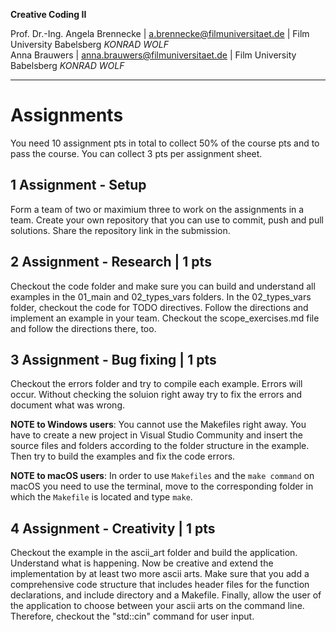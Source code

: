 **Creative Coding II**

Prof. Dr.-Ing. Angela Brennecke | a.brennecke@filmuniversitaet.de | Film University Babelsberg *KONRAD WOLF*   
Anna Brauwers | anna.brauwers@filmuniversitaet.de | Film University Babelsberg *KONRAD WOLF*

---

# Assignments

You need 10 assignment pts in total to collect 50% of the course pts and to pass the course. You can collect 3 pts per assignment sheet.

## 1 Assignment - Setup

Form a team of two or maximium three to work on the assignments in a team. Create your own repository that you can use to commit, push and pull solutions. Share the repository link in the submission.

## 2 Assignment - Research | 1 pts

Checkout the code folder and make sure you can build and understand all examples in the 01_main and 02_types_vars folders. In the 02_types_vars folder, checkout the code for TODO directives. Follow the directions and implement an example in your team. Checkout the scope_exercises.md file and follow the directions there, too.

## 3 Assignment - Bug fixing | 1 pts

Checkout the errors folder and try to compile each example. Errors will occur. Without checking the soluion right away try to fix the errors and document what was wrong. 

**NOTE to Windows users**: You cannot use the Makefiles right away. You have to create a new project in Visual Studio Community and insert the source files and folders according to the folder structure in the example. Then try to build the examples and fix the code errors.

**NOTE to macOS users**: In order to use `Makefiles` and the `make command` on macOS you need to use the terminal, move to the corresponding folder in which the `Makefile` is located and type `make`.

## 4 Assignment - Creativity | 1 pts

Checkout the example in the ascii_art folder and build the application. Understand what is happening. Now be creative and extend the implementation by at least two more ascii arts. Make sure that you add a comprehensive code structure that includes header files for the function declarations, and include directory and a Makefile. Finally, allow the user of the application to choose between your ascii arts on the command line. Therefore, checkout the "std::cin" command for user input.